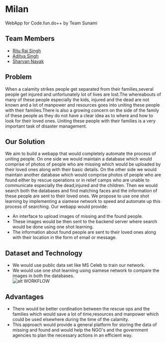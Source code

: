 # Milan
WebApp for Code.fun.do++ by Team Sunami

## Team Members

- <a href="https://github.com/RituRajSingh878">Ritu Raj Singh</a>
- <a href="https://github.com/adityauser">Aditya Singh</a>
- <a href="https://github.com/BAJUKA">Sharvan Nayak</a>

## Problem
When a calamity strikes people get separated from their families,several people get injured and unfortunately lot of lives are lost.The whereabouts of many of these people especially the kids, injured and the dead are not known and a lot of manpower and resources goes into uniting these people with their families.There is also a growing concern on the side of the family of these people as they do not have a clear idea as to where and how to look for their loved ones. Uniting these people with their families is a very important task of disaster management.

## Our Solution
We aim to build a webapp that would completely automate the process of uniting people. On one side we would maintain a database which would comprise of photos of people who are missing which would be uploaded by their loved ones along with their basic details. On the other side we would maintain another database which would comprise photos of people who are found either by rescue operations or in relief camps who are unable to communicate especially the dead,injured and the children. Then we would search both the databases and find matching faces and the information of these people are sent to their loved ones. We propose to use one shot learning by implementing a siamese network to speed and automate up this process of searching. Our webapp would provide:
* An interface to upload images of missing and the found people.
* These images would be then sent to the backend server where search would be done using one shot learning.
* The information about found people are sent to their loved ones along with their location in the form of email or message. 
## Dataset and Technology 
* We would use public data set like MS Celeb to train our network.
* We would use one shot learning using siamese network to compare the images in both the databases.<br>
![alt WORKFLOW](https://github.com/adityauser/Milan/blob/master/Images/Architecture.jpeg)
## Advantages
* There would be better cordination between the rescue ops and the families which would save a lot of time,resources and manpower which could be used elsewhere during the time of the calamity.
* This approach would provide a general platform for storing the data of missing and found and would help the NGO's and the government agencies to plan the necessary actions in an efficient way.
